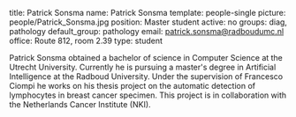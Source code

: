 title: Patrick Sonsma
name: Patrick Sonsma
template: people-single
picture: people/Patrick_Sonsma.jpg
position: Master student
active: no
groups: diag, pathology
default_group: pathology
email: patrick.sonsma@radboudumc.nl
office: Route 812, room 2.39
type: student

Patrick Sonsma obtained a bachelor of science in Computer Science at the Utrecht University. Currently he is pursuing a master's degree in Artificial Intelligence at the Radboud University. Under the supervision of Francesco Ciompi he works on his thesis project on the automatic detection of lymphocytes in breast cancer specimen. This project is in collaboration with the Netherlands Cancer Institute (NKI).
